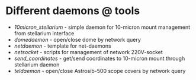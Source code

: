 Different daemons @ tools
=========================

- *10micron_stellarium* - simple daemon for 10-micron mount management from stellarium interface
- *domedaemon* - open/close dome by network query
- *netdaemon* - template for net-daemons
- *netsocket* - scripts for management of network 220V-socket
- *send_coordinates* - get/send coordinates to 10-micron mount through stellarium daemon
- *teldaemon* - open/close Astrosib-500 scope covers by network query
